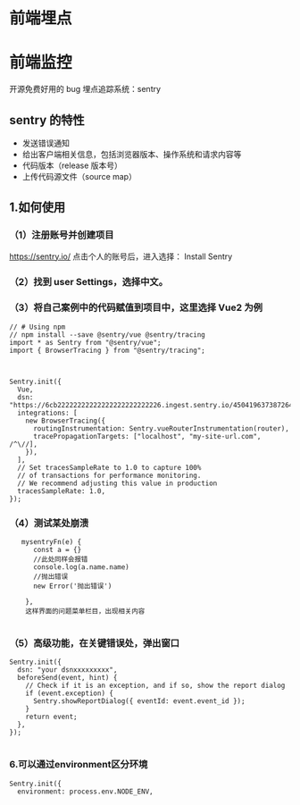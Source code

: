 # 前端埋点

# 前端监控

开源免费好用的 bug 埋点追踪系统：sentry

## sentry 的特性

- 发送错误通知
- 给出客户端相关信息，包括浏览器版本、操作系统和请求内容等
- 代码版本（release 版本号）
- 上传代码源文件（source map）

## 1.如何使用

### （1）注册账号并创建项目

https://sentry.io/
点击个人的账号后，进入选择：
Install Sentry

### （2）找到 user Settings，选择中文。

### （3）将自己案例中的代码赋值到项目中，这里选择 Vue2 为例

```
// # Using npm
// npm install --save @sentry/vue @sentry/tracing
import * as Sentry from "@sentry/vue";
import { BrowserTracing } from "@sentry/tracing";



Sentry.init({
  Vue,
  dsn: "https://6cb22222222222222222222222226.ingest.sentry.io/4504196373872640",
  integrations: [
    new BrowserTracing({
      routingInstrumentation: Sentry.vueRouterInstrumentation(router),
      tracePropagationTargets: ["localhost", "my-site-url.com", /^\//],
    }),
  ],
  // Set tracesSampleRate to 1.0 to capture 100%
  // of transactions for performance monitoring.
  // We recommend adjusting this value in production
  tracesSampleRate: 1.0,
});

```

### （4）测试某处崩溃

```
   mysentryFn(e) {
      const a = {}
      //此处同样会报错
      console.log(a.name.name)
      //抛出错误
      new Error('抛出错误')

    },
    这样界面的问题菜单栏目，出现相关内容


```


### （5）高级功能，在关键错误处，弹出窗口
~~~
Sentry.init({
  dsn: "your dsnxxxxxxxxx",
  beforeSend(event, hint) {
    // Check if it is an exception, and if so, show the report dialog
    if (event.exception) {
      Sentry.showReportDialog({ eventId: event.event_id });
    }
    return event;
  },
});


~~~

### 6.可以通过environment区分环境
~~~
Sentry.init({
  environment: process.env.NODE_ENV,

~~~